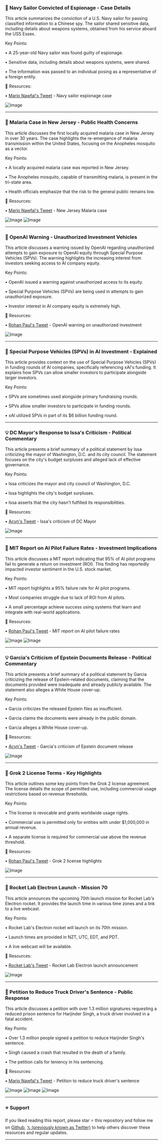 ### 🤖 Navy Sailor Convicted of Espionage - Case Details

This article summarizes the conviction of a U.S. Navy sailor for passing classified information to a Chinese spy.  The sailor shared sensitive data, including details about weapons systems, obtained from his service aboard the USS Essex.


Key Points:

• A 25-year-old Navy sailor was found guilty of espionage.


• Sensitive data, including details about weapons systems, were shared.


• The information was passed to an individual posing as a representative of a foreign entity.



🔗 Resources:

• [Mario Nawfal's Tweet](https://x.com/MarioNawfal/status/1959430458875498998) - Navy sailor espionage case

![Image](https://pbs.twimg.com/media/GzEdTvjXQAAd-Ii?format=jpg&name=small)


---
### 🤖 Malaria Case in New Jersey - Public Health Concerns

This article discusses the first locally acquired malaria case in New Jersey in over 30 years.  The case highlights the re-emergence of malaria transmission within the United States, focusing on the Anopheles mosquito as a vector.


Key Points:

• A locally acquired malaria case was reported in New Jersey.


• The Anopheles mosquito, capable of transmitting malaria, is present in the tri-state area.


• Health officials emphasize that the risk to the general public remains low.



🔗 Resources:

• [Mario Nawfal's Tweet](https://x.com/MarioNawfal/status/1959415359112376400) - New Jersey Malaria case

![Image](https://pbs.twimg.com/media/GzENZMMXEAA2-7G?format=jpg&name=small)
![Image](https://pbs.twimg.com/amplify_video_thumb/1938195849739165696/img/zEN_dxGgAnJUzaGu?format=jpg&name=360x360)


---
### 🤖 OpenAI Warning - Unauthorized Investment Vehicles

This article discusses a warning issued by OpenAI regarding unauthorized attempts to gain exposure to OpenAI equity through Special Purpose Vehicles (SPVs).  The warning highlights the increasing interest from investors seeking access to AI company equity.


Key Points:

• OpenAI issued a warning against unauthorized access to its equity.


• Special Purpose Vehicles (SPVs) are being used in attempts to gain unauthorized exposure.


• Investor interest in AI company equity is extremely high.


🔗 Resources:

• [Rohan Paul's Tweet](https://x.com/rohanpaul_ai/status/1959397723997962286) - OpenAI warning on unauthorized investment

![Image](https://pbs.twimg.com/media/GzEsU4-acAA2u8X?format=jpg&name=small)


---
### 🤖 Special Purpose Vehicles (SPVs) in AI Investment - Explained

This article provides context on the use of Special Purpose Vehicles (SPVs) in funding rounds of AI companies, specifically referencing xAI's funding.  It explains how SPVs can allow smaller investors to participate alongside larger investors.


Key Points:

• SPVs are sometimes used alongside primary fundraising rounds.


• SPVs allow smaller investors to participate in funding rounds.


• xAI utilized SPVs in part of its $6 billion funding round.


---
### 💡 DC Mayor's Response to Issa's Criticism - Political Commentary

This article presents a brief summary of a political statement by Issa criticizing the mayor of Washington, D.C. and its city council.  The statement focuses on the city's budget surpluses and alleged lack of effective governance.


Key Points:

• Issa criticizes the mayor and city council of Washington, D.C.


• Issa highlights the city's budget surpluses.


• Issa asserts that the city hasn't fulfilled its responsibilities.


🔗 Resources:

• [Acyn's Tweet](https://x.com/Acyn/status/1959401030590112219) - Issa's criticism of DC Mayor

![Image](https://pbs.twimg.com/amplify_video_thumb/1959400997786394624/img/q0h2m_FIhk_Yr6w5.jpg)


---
### 🤖 MIT Report on AI Pilot Failure Rates - Investment Implications

This article discusses a MIT report indicating that 95% of AI pilot programs fail to generate a return on investment (ROI).  This finding has reportedly impacted investor sentiment in the U.S. stock market.

Key Points:

• MIT report highlights a 95% failure rate for AI pilot programs.


• Most companies struggle due to lack of ROI from AI pilots.


• A small percentage achieve success using systems that learn and integrate with real-world applications.


🔗 Resources:

• [Rohan Paul's Tweet](https://x.com/rohanpaul_ai/status/1959386172674703810) - MIT report on AI pilot failure rates

![Image](https://pbs.twimg.com/media/GzEfSOHbkAAQBwz?format=png&name=small)
![Image](https://pbs.twimg.com/media/GzEfVGOakAAHh5s?format=png&name=small)


---
### 💡 Garcia's Criticism of Epstein Documents Release - Political Commentary

This article presents a brief summary of a political statement by Garcia criticizing the release of Epstein-related documents, claiming that the documents provided were inadequate and already publicly available.  The statement also alleges a White House cover-up.


Key Points:

• Garcia criticizes the released Epstein files as insufficient.


• Garcia claims the documents were already in the public domain.


• Garcia alleges a White House cover-up.



🔗 Resources:

• [Acyn's Tweet](https://x.com/Acyn/status/1959376395634979030) - Garcia's criticism of Epstein document release

![Image](https://pbs.twimg.com/amplify_video_thumb/1959375803638255616/img/4Ez1LNxzZ2vBE93p.jpg)


---
### 🤖 Grok 2 License Terms - Key Highlights

This article outlines some key points from the Grok 2 license agreement. The license details the scope of permitted use, including commercial usage restrictions based on revenue thresholds.


Key Points:

• The license is revocable and grants worldwide usage rights.


• Commercial use is permitted only for entities with under $1,000,000 in annual revenue.


• A separate license is required for commercial use above the revenue threshold.



🔗 Resources:

• [Rohan Paul's Tweet](https://x.com/rohanpaul_ai/status/1959361168738259326) - Grok 2 license highlights

![Image](https://pbs.twimg.com/media/GzEMco5XsAAD3dA?format=png&name=small)


---
### 🚀 Rocket Lab Electron Launch - Mission 70

This article announces the upcoming 70th launch mission for Rocket Lab's Electron rocket.  It provides the launch time in various time zones and a link to a live webcast.


Key Points:

• Rocket Lab's Electron rocket will launch on its 70th mission.


• Launch times are provided in NZT, UTC, EDT, and PDT.


• A live webcast will be available.



🔗 Resources:

• [Rocket Lab's Tweet](https://x.com/RocketLab/status/1959355379747303831) - Rocket Lab Electron launch announcement

![Image](https://pbs.twimg.com/media/GzEHJoEaEAAkx_i?format=jpg&name=small)


---
### 🤖 Petition to Reduce Truck Driver's Sentence - Public Response

This article discusses a petition with over 1.3 million signatures requesting a reduced prison sentence for Harjinder Singh, a truck driver involved in a fatal accident.

Key Points:

• Over 1.3 million people signed a petition to reduce Harjinder Singh's sentence.


• Singh caused a crash that resulted in the death of a family.


• The petition calls for leniency in his sentencing.



🔗 Resources:

• [Mario Nawfal's Tweet](https://x.com/MarioNawfal/status/1959347411303956809) - Petition to reduce truck driver's sentence

![Image](https://pbs.twimg.com/media/GzDTp1ZX0AATvrF?format=jpg&name=small)
![Image](https://pbs.twimg.com/media/GzDTreCXMAAZODA?format=jpg&name=360x360)
![Image](https://pbs.twimg.com/amplify_video_thumb/1958735655347134466/img/NdHCUBUe3OC0jvdD?format=jpg&name=240x240)


---

### ⭐️ Support

If you liked reading this report, please star ⭐️ this repository and follow me on [Github](https://github.com/Drix10), [𝕏 (previously known as Twitter)](https://x.com/DRIX_10_) to help others discover these resources and regular updates.

---